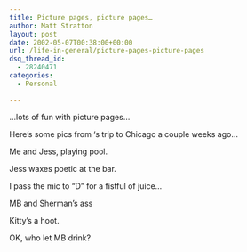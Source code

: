 ```yaml
---
title: Picture pages, picture pages…
author: Matt Stratton
layout: post
date: 2002-05-07T00:38:00+00:00
url: /life-in-general/picture-pages-picture-pages
dsq_thread_id:
  - 28240471
categories:
  - Personal

---
```

&#8230;lots of fun with picture pages&#8230;

Here&#8217;s some pics from &#8216;s trip to Chicago a couple weeks ago&#8230;

Me and Jess, playing pool.

Jess waxes poetic at the bar.

I pass the mic to &#8220;D&#8221; for a fistful of juice&#8230;

MB and Sherman&#8217;s ass

Kitty&#8217;s a hoot.

OK, who let MB drink?